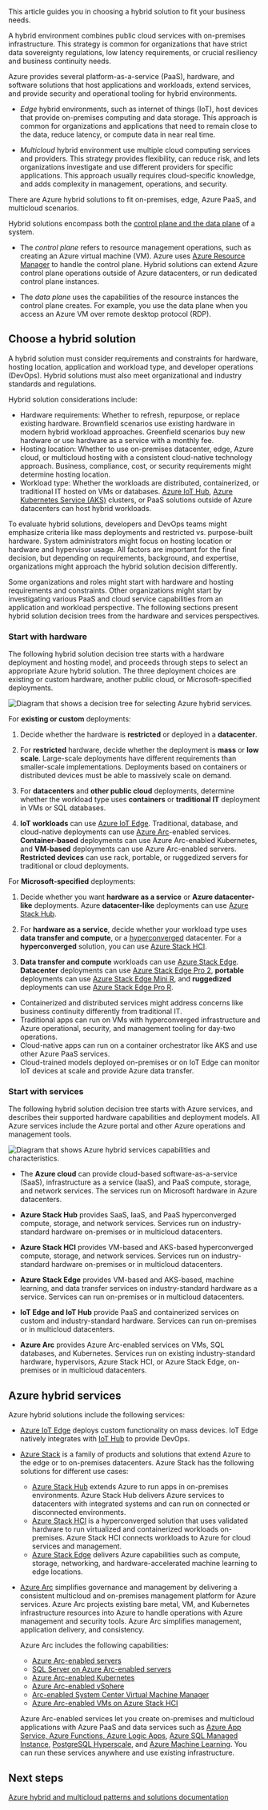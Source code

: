 This article guides you in choosing a hybrid solution to fit your business needs.

A hybrid environment combines public cloud services with on-premises infrastructure. This strategy is common for organizations that have strict data sovereignty regulations, low latency requirements, or crucial resiliency and business continuity needs.

Azure provides several platform-as-a-service (PaaS), hardware, and software solutions that host applications and workloads, extend services, and provide security and operational tooling for hybrid environments.

- *Edge* hybrid environments, such as internet of things (IoT), host devices that provide on-premises computing and data storage. This approach is common for organizations and applications that need to remain close to the data, reduce latency, or compute data in near real time.

- *Multicloud* hybrid environment use multiple cloud computing services and providers. This strategy provides flexibility, can reduce risk, and lets organizations investigate and use different providers for specific applications. This approach usually requires cloud-specific knowledge, and adds complexity in management, operations, and security.

There are Azure hybrid solutions to fit on-premises, edge, Azure PaaS, and multicloud scenarios.

Hybrid solutions encompass both the [control plane and the data plane](/azure/azure-resource-manager/management/control-plane-and-data-plane) of a system.

- The *control plane* refers to resource management operations, such as creating an Azure virtual machine (VM). Azure uses [Azure Resource Manager](/azure/azure-resource-manager/management/overview) to handle the control plane. Hybrid solutions can extend Azure control plane operations outside of Azure datacenters, or run dedicated control plane instances.

- The *data plane* uses the capabilities of the resource instances the control plane creates. For example, you use the data plane when you access an Azure VM over remote desktop protocol (RDP).

## Choose a hybrid solution

A hybrid solution must consider requirements and constraints for hardware, hosting location, application and workload type, and developer operations (DevOps). Hybrid solutions must also meet organizational and industry standards and regulations.

Hybrid solution considerations include:

- Hardware requirements: Whether to refresh, repurpose, or replace existing hardware. Brownfield scenarios use existing hardware in modern hybrid workload approaches. Greenfield scenarios buy new hardware or use hardware as a service with a monthly fee.
- Hosting location: Whether to use on-premises datacenter, edge, Azure cloud, or multicloud hosting with a consistent cloud-native technology approach. Business, compliance, cost, or security requirements might determine hosting location.
- Workload type: Whether the workloads are distributed, containerized, or traditional IT hosted on VMs or databases. [Azure IoT Hub](/azure/iot-hub), [Azure Kubernetes Service (AKS)](https://azure.microsoft.com/services/kubernetes-service) clusters, or PaaS solutions outside of Azure datacenters can host hybrid workloads.

To evaluate hybrid solutions, developers and DevOps teams might emphasize criteria like mass deployments and restricted vs. purpose-built hardware. System administrators might focus on hosting location or hardware and hypervisor usage. All factors are important for the final decision, but depending on requirements, background, and expertise, organizations might approach the hybrid solution decision differently.

Some organizations and roles might start with hardware and hosting requirements and constraints. Other organizations might start by investigating various PaaS and cloud service capabilities from an application and workload perspective. The following sections present hybrid solution decision trees from the hardware and services perspectives.

### Start with hardware

The following hybrid solution decision tree starts with a hardware deployment and hosting model, and proceeds through steps to select an appropriate Azure hybrid solution. The three deployment choices are existing or custom hardware, another public cloud, or Microsoft-specified deployments.

![Diagram that shows a decision tree for selecting Azure hybrid services.](./images/hybrid-decision-tree.png)

For **existing or custom** deployments:

1. Decide whether the hardware is **restricted** or deployed in a **datacenter**.

1. For **restricted** hardware, decide whether the deployment is **mass** or **low scale**. Large-scale deployments have different requirements than smaller-scale implementations. Deployments based on containers or distributed devices must be able to massively scale on demand.

1. For **datacenters** and **other public cloud** deployments, determine whether the workload type uses **containers** or **traditional IT** deployment in VMs or SQL databases.

1. **IoT workloads** can use [Azure IoT Edge](/azure/iot-edge). Traditional, database, and cloud-native deployments can use [Azure Arc](/azure/azure-arc/overview)-enabled services. **Container-based** deployments can use Azure Arc-enabled Kubernetes, and **VM-based** deployments can use Azure Arc-enabled servers. **Restricted devices** can use rack, portable, or ruggedized servers for traditional or cloud deployments.

For **Microsoft-specified** deployments:

1. Decide whether you want **hardware as a service** or **Azure datacenter-like** deployments. Azure **datacenter-like** deployments can use [Azure Stack Hub](/azure-stack/operator/azure-stack-overview).

1. For **hardware as a service**, decide whether your workload type uses **data transfer and compute**, or a [hyperconverged](/windows-server/hyperconverged) datacenter. For a **hyperconverged** solution, you can use [Azure Stack HCI](/azure-stack/hci).

1. **Data transfer and compute** workloads can use [Azure Stack Edge](/azure/databox-online). **Datacenter** deployments can use [Azure Stack Edge Pro 2](/azure/databox-online/azure-stack-edge-pro-2-overview), **portable** deployments can use [Azure Stack Edge Mini R](/azure/databox-online/azure-stack-edge-mini-r-overview), and **ruggedized** deployments can use [Azure Stack Edge Pro R](/azure/databox-online/azure-stack-edge-pro-r-overview).

- Containerized and distributed services might address concerns like business continuity differently from traditional IT.
- Traditional apps can run on VMs with hyperconverged infrastructure and Azure operational, security, and management tooling for day-two operations.
- Cloud-native apps can run on a container orchestrator like AKS and use other Azure PaaS services.
- Cloud-trained models deployed on-premises or on IoT Edge can monitor IoT devices at scale and provide Azure data transfer.

### Start with services

The following hybrid solution decision tree starts with Azure services, and describes their supported hardware capabilities and deployment models. All Azure services include the Azure portal and other Azure operations and management tools.

![Diagram that shows Azure hybrid services capabilities and characteristics.](./images/hybrid-choices.png)

- The **Azure cloud** can provide cloud-based software-as-a-service (SaaS), infrastructure as a service (IaaS), and PaaS compute, storage, and network services. The services run on Microsoft hardware in Azure datacenters.

- **Azure Stack Hub** provides SaaS, IaaS, and PaaS hyperconverged compute, storage, and network services. Services run on industry-standard hardware on-premises or in multicloud datacenters.

- **Azure Stack HCI** provides VM-based and AKS-based hyperconverged compute, storage, and network services. Services run on industry-standard hardware on-premises or in multicloud datacenters.

- **Azure Stack Edge** provides VM-based and AKS-based, machine learning, and data transfer services on industry-standard hardware as a service. Services can run on-premises or in multicloud datacenters.

- **IoT Edge and IoT Hub** provide PaaS and containerized services on custom and industry-standard hardware. Services can run on-premises or in multicloud datacenters.

- **Azure Arc** provides Azure Arc-enabled services on VMs, SQL databases, and Kubernetes. Services run on existing industry-standard hardware, hypervisors, Azure Stack HCI, or Azure Stack Edge, on-premises or in multicloud datacenters.

## Azure hybrid services

Azure hybrid solutions include the following services:

- [Azure IoT Edge](https://azure.microsoft.com/services/iot-edge) deploys custom functionality on mass devices. IoT Edge natively integrates with [IoT Hub](https://azure.microsoft.com/services/iot-hub) to provide DevOps.

- [Azure Stack](/azure-stack/) is a family of products and solutions that extend Azure to the edge or to on-premises datacenters. Azure Stack has the following solutions for different use cases:

  - [Azure Stack Hub](https://azure.microsoft.com/products/azure-stack/hub) extends Azure to run apps in on-premises environments. Azure Stack Hub delivers Azure services to datacenters with integrated systems and can run on connected or disconnected environments.
  - [Azure Stack HCI](https://azure.microsoft.com/products/azure-stack/hci) is a hyperconverged solution that uses validated hardware to run virtualized and containerized workloads on-premises. Azure Stack HCI connects workloads to Azure for cloud services and management.
  - [Azure Stack Edge](/azure/databox-online/) delivers Azure capabilities such as compute, storage, networking, and hardware-accelerated machine learning to edge locations.

- [Azure Arc](https://azure.microsoft.com/services/azure-arc) simplifies governance and management by delivering a consistent multicloud and on-premises management platform for Azure services. Azure Arc projects existing bare metal, VM, and Kubernetes infrastructure resources into Azure to handle operations with Azure management and security tools. Azure Arc simplifies management, application delivery, and consistency.

  Azure Arc includes the following capabilities:
  
  - [Azure Arc-enabled servers](/azure/azure-arc/servers/overview)
  - [SQL Server on Azure Arc-enabled servers](/sql/sql-server/azure-arc/overview)
  - [Azure Arc-enabled Kubernetes](/azure/azure-arc/kubernetes/overview)
  - [Azure Arc-enabled vSphere](/azure/azure-arc/vmware-vsphere/overview)
  - [Arc-enabled System Center Virtual Machine Manager](/azure/azure-arc/system-center-virtual-machine-manager/overview)
  - [Azure Arc-enabled VMs on Azure Stack HCI](/azure-stack/hci/manage/azure-arc-enabled-virtual-machines)

  Azure Arc-enabled services let you create on-premises and multicloud applications with Azure PaaS and data services such as [Azure App Service, Azure Functions, Azure Logic Apps](/azure/app-service/overview-arc-integration), [Azure SQL Managed Instance](/azure/azure-arc/data/managed-instance-overview), [PostgreSQL Hyperscale](/azure/azure-arc/data/what-is-azure-arc-enabled-postgres-hyperscale), and [Azure Machine Learning](/azure/machine-learning/how-to-attach-kubernetes-anywhere). You can run these services anywhere and use existing infrastructure.

## Next steps

[Azure hybrid and multicloud patterns and solutions documentation](/hybrid/app-solutions)
